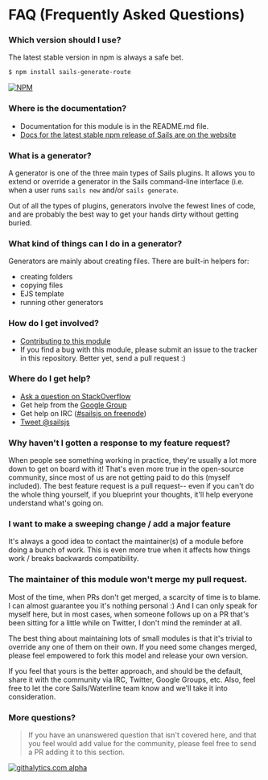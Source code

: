 # FAQ (Frequently Asked Questions)


### Which version should I use?

The latest stable version in npm is always a safe bet.

```sh
$ npm install sails-generate-route
```

[![NPM](https://nodei.co/npm/sails-generate-route.png?downloads=true&stars=true)](https://nodei.co/npm/sails-generate-route/)



### Where is the documentation?
+ Documentation for this module is in the README.md file.
+ [Docs for the latest stable npm release of Sails are on the website](http://sailsjs.org/#!documentation)



### What is a generator?

A generator is one of the three main types of Sails plugins.  It allows you to extend or override a generator in the Sails command-line interface (i.e. when a user runs `sails new` and/or `sails generate`.

Out of all the types of plugins, generators involve the fewest lines of code, and are probably the best way to get your hands dirty without getting buried.


### What kind of things can I do in a generator?

Generators are mainly about creating files.  There are built-in helpers for:

+ creating folders
+ copying files
+ EJS template
+ running other generators



### How do I get involved?

+ [Contributing to this module](./CONTRIBUTING.md)
+ If you find a bug with this module, please submit an issue to the tracker in this repository.  Better yet, send a pull request :)


### Where do I get help?

+ [Ask a question on StackOverflow](http://stackoverflow.com/questions/tagged/sailsjs?sort=newest&days=30)
+ Get help from the [Google Group](https://groups.google.com/forum/#!forum/sailsjs)
+ Get help on IRC ([#sailsjs on freenode](http://irc.netsplit.de/channels/details.php?room=%23sailsjs&net=freenode))
+ [Tweet @sailsjs](http://twitter.com/sailsjs)


### Why haven't I gotten a response to my feature request?

When people see something working in practice, they're usually a lot more down to get on board with it!  That's even more true in the open-source community, since most of us are not getting paid to do this (myself included).  The best feature request is a pull request-- even if you can't do the whole thing yourself, if you blueprint your thoughts, it'll help everyone understand what's going on.

### I want to make a sweeping change / add a major feature
It's always a good idea to contact the maintainer(s) of a module before doing a bunch of work.  This is even more true when it affects how things work / breaks backwards compatibility.

### The maintainer of this module won't merge my pull request.

Most of the time, when PRs don't get merged, a scarcity of time is to blame.  I can almost guarantee you it's nothing personal :)  And I can only speak for myself here, but in most cases, when someone follows up on a PR that's been sitting for a little while on Twitter, I don't mind the reminder at all.

The best thing about maintaining lots of small modules is that it's trivial to override any one of them on their own.  If you need some changes merged, please feel empowered to fork this model and release your own version.

If you feel that yours is the better approach, and should be the default, share it with the community via IRC, Twitter, Google Groups, etc.  Also, feel free to let the core Sails/Waterline team know and we'll take it into consideration.



### More questions?

> If you have an unanswered question that isn't covered here, and that you feel would add value for the community, please feel free to send a PR adding it to this section.







[![githalytics.com alpha](https://cruel-carlota.pagodabox.com/8acf2fc2ca0aca8a3018e355ad776ed7 "githalytics.com")](http://githalytics.com/balderdashy/sails-generate-route/FAQ.md)
